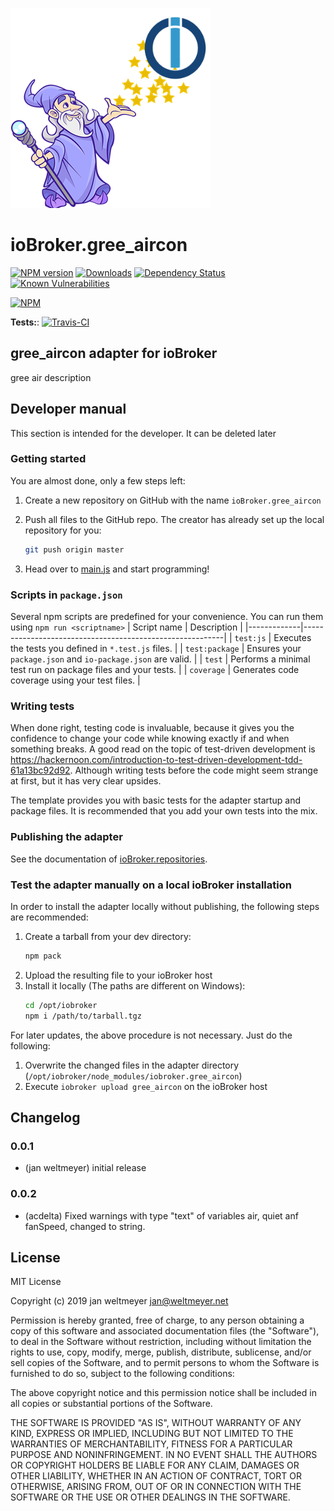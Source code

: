 ![Logo](admin/gree_aircon.png)
# ioBroker.gree_aircon

[![NPM version](http://img.shields.io/npm/v/iobroker.gree_aircon.svg)](https://www.npmjs.com/package/iobroker.gree_aircon)
[![Downloads](https://img.shields.io/npm/dm/iobroker.gree_aircon.svg)](https://www.npmjs.com/package/iobroker.gree_aircon)
[![Dependency Status](https://img.shields.io/david/weltmeyer/iobroker.gree_aircon.svg)](https://david-dm.org/weltmeyer/iobroker.gree_aircon)
[![Known Vulnerabilities](https://snyk.io/test/github/weltmeyer/ioBroker.gree_aircon/badge.svg)](https://snyk.io/test/github/weltmeyer/ioBroker.gree_aircon)

[![NPM](https://nodei.co/npm/iobroker.gree_aircon.png?downloads=true)](https://nodei.co/npm/iobroker.gree_aircon/)

**Tests:**: [![Travis-CI](http://img.shields.io/travis/weltmeyer/ioBroker.gree_aircon/master.svg)](https://travis-ci.org/weltmeyer/ioBroker.gree_aircon)

## gree_aircon adapter for ioBroker

gree air description

## Developer manual
This section is intended for the developer. It can be deleted later

### Getting started

You are almost done, only a few steps left:
1. Create a new repository on GitHub with the name `ioBroker.gree_aircon`

1. Push all files to the GitHub repo. The creator has already set up the local repository for you:  
	```bash
	git push origin master
	```
1. Head over to [main.js](main.js) and start programming!

### Scripts in `package.json`
Several npm scripts are predefined for your convenience. You can run them using `npm run <scriptname>`
| Script name | Description                                              |
|-------------|----------------------------------------------------------|
| `test:js`   | Executes the tests you defined in `*.test.js` files.     |
| `test:package`    | Ensures your `package.json` and `io-package.json` are valid. |
| `test` | Performs a minimal test run on package files and your tests. |
| `coverage` | Generates code coverage using your test files. |

### Writing tests
When done right, testing code is invaluable, because it gives you the 
confidence to change your code while knowing exactly if and when 
something breaks. A good read on the topic of test-driven development 
is https://hackernoon.com/introduction-to-test-driven-development-tdd-61a13bc92d92. 
Although writing tests before the code might seem strange at first, but it has very 
clear upsides.

The template provides you with basic tests for the adapter startup and package files.
It is recommended that you add your own tests into the mix.

### Publishing the adapter
See the documentation of [ioBroker.repositories](https://github.com/ioBroker/ioBroker.repositories#requirements-for-adapter-to-get-added-to-the-latest-repository).

### Test the adapter manually on a local ioBroker installation
In order to install the adapter locally without publishing, the following steps are recommended:
1. Create a tarball from your dev directory:  
	```bash
	npm pack
	```
1. Upload the resulting file to your ioBroker host
1. Install it locally (The paths are different on Windows):
	```bash
	cd /opt/iobroker
	npm i /path/to/tarball.tgz
	```

For later updates, the above procedure is not necessary. Just do the following:
1. Overwrite the changed files in the adapter directory (`/opt/iobroker/node_modules/iobroker.gree_aircon`)
1. Execute `iobroker upload gree_aircon` on the ioBroker host

## Changelog

### 0.0.1
* (jan weltmeyer) initial release

### 0.0.2
* (acdelta) Fixed warnings with type "text" of variables air, quiet anf fanSpeed, changed to string.

## License
MIT License

Copyright (c) 2019 jan weltmeyer <jan@weltmeyer.net>

Permission is hereby granted, free of charge, to any person obtaining a copy
of this software and associated documentation files (the "Software"), to deal
in the Software without restriction, including without limitation the rights
to use, copy, modify, merge, publish, distribute, sublicense, and/or sell
copies of the Software, and to permit persons to whom the Software is
furnished to do so, subject to the following conditions:

The above copyright notice and this permission notice shall be included in all
copies or substantial portions of the Software.

THE SOFTWARE IS PROVIDED "AS IS", WITHOUT WARRANTY OF ANY KIND, EXPRESS OR
IMPLIED, INCLUDING BUT NOT LIMITED TO THE WARRANTIES OF MERCHANTABILITY,
FITNESS FOR A PARTICULAR PURPOSE AND NONINFRINGEMENT. IN NO EVENT SHALL THE
AUTHORS OR COPYRIGHT HOLDERS BE LIABLE FOR ANY CLAIM, DAMAGES OR OTHER
LIABILITY, WHETHER IN AN ACTION OF CONTRACT, TORT OR OTHERWISE, ARISING FROM,
OUT OF OR IN CONNECTION WITH THE SOFTWARE OR THE USE OR OTHER DEALINGS IN THE
SOFTWARE.
